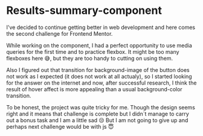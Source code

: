 # Results-summary-component

I've decided to continue getting better in web development and here comes the second challenge for Frontend Mentor.

While working on the component, I had a perfect opportunity to use media queries for the first time and to practice flexbox. It might be too many flexboxes here 😅, but they are too handy to cutting on using them.

Also I figured out that transition for background-image of the button does not work as I expected (it does not work at all actualy), so I started looking for the answer on the internet and now, after successful research, I think the result of hover affect is more appealing than a usual background-color transition.

To be honest, the project was quite tricky for me. Though the design seems right and it means that challenge is complete but I didn`t manage to carry out a bonus task and I am a little sad 😒 But I am not going to give up and perhaps next challenge would be with js 😇
